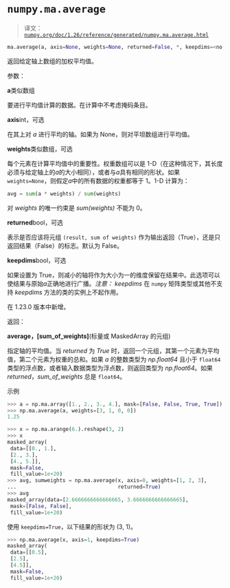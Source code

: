 # `numpy.ma.average`

> 译文：[`numpy.org/doc/1.26/reference/generated/numpy.ma.average.html`](https://numpy.org/doc/1.26/reference/generated/numpy.ma.average.html)

```py
ma.average(a, axis=None, weights=None, returned=False, *, keepdims=<no value>)
```

返回给定轴上数组的加权平均值。

参数：

**a**类似数组

要进行平均值计算的数据。在计算中不考虑掩码条目。

**axis**int，可选

在其上对 *a* 进行平均的轴。如果为 None，则对平坦数组进行平均值。

**weights**类似数组，可选

每个元素在计算平均值中的重要性。权重数组可以是 1-D（在这种情况下，其长度必须与给定轴上的*a*的大小相同），或者与*a*具有相同的形状。如果 `weights=None`，则假定*a*中的所有数据的权重都等于 1。1-D 计算为：

```py
avg = sum(a * weights) / sum(weights) 
```

对 *weights* 的唯一约束是 *sum(weights)* 不能为 0。

**returned**bool，可选

表示是否应该将元组 `(result, sum of weights)` 作为输出返回（True），还是只返回结果（False）的标志。默认为 False。

**keepdims**bool，可选

如果设置为 True，则减小的轴将作为大小为一的维度保留在结果中。此选项可以使结果与原始*a*正确地进行广播。*注意：* *keepdims* 在 `numpy` 矩阵类型或其他不支持 *keepdims* 方法的类的实例上不起作用。

在 1.23.0 版本中新增。

返回：

**average，[sum_of_weights]**(标量或 MaskedArray 的元组)

指定轴的平均值。当 *returned* 为 *True* 时，返回一个元组，其第一个元素为平均值，第二个元素为权重的总和。如果 *a* 的整数类型为 *np.float64* 且小于 `float64` 类型的浮点数，或者输入数据类型为浮点数，则返回类型为 *np.float64*。如果 *returned*，*sum_of_weights* 总是 `float64`。

示例

```py
>>> a = np.ma.array([1., 2., 3., 4.], mask=[False, False, True, True])
>>> np.ma.average(a, weights=[3, 1, 0, 0])
1.25 
```

```py
>>> x = np.ma.arange(6.).reshape(3, 2)
>>> x
masked_array(
 data=[[0., 1.],
 [2., 3.],
 [4., 5.]],
 mask=False,
 fill_value=1e+20)
>>> avg, sumweights = np.ma.average(x, axis=0, weights=[1, 2, 3],
...                                 returned=True)
>>> avg
masked_array(data=[2.6666666666666665, 3.6666666666666665],
 mask=[False, False],
 fill_value=1e+20) 
```

使用 `keepdims=True`，以下结果的形状为 (3, 1)。

```py
>>> np.ma.average(x, axis=1, keepdims=True)
masked_array(
 data=[[0.5],
 [2.5],
 [4.5]],
 mask=False,
 fill_value=1e+20) 
```
